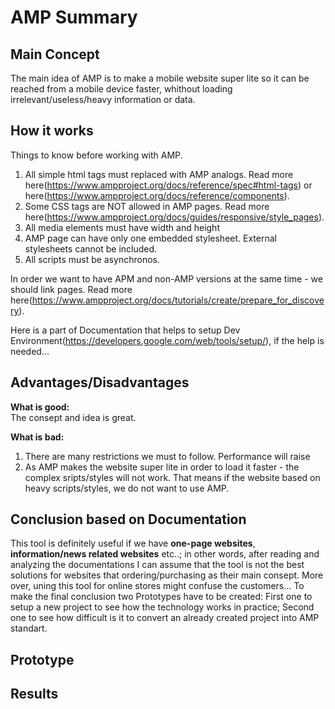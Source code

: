 # AMP Summary 

## Main Concept
The main idea of AMP is to make a mobile website super lite so it can be reached from a mobile device faster, whithout loading irrelevant/useless/heavy information or data.

## How it works
Things to know before working with AMP.
1. All simple html tags must replaced with AMP analogs. Read more here(https://www.ampproject.org/docs/reference/spec#html-tags) or here(https://www.ampproject.org/docs/reference/components).
2. Some CSS tags are NOT allowed in AMP pages. Read more here(https://www.ampproject.org/docs/guides/responsive/style_pages).
3. All media elements must have width and height
4. AMP page can have only one embedded stylesheet. External stylesheets cannot be included.
5. All scripts must be asynchronos.

In order we want to have APM and non-AMP versions at the same time - we should link pages. Read more here(https://www.ampproject.org/docs/tutorials/create/prepare_for_discovery). 

Here is a part of Documentation that helps to setup Dev Environment(https://developers.google.com/web/tools/setup/), if the help is needed...

## Advantages/Disadvantages
**What is good:** <br/>
The consept and idea is great. 

**What is bad:** <br/>
1. There are many restrictions we must to follow. Performance will raise  
2. As AMP makes the website super lite in order to load it faster - the complex sripts/styles will not work. That means if the website based on heavy scripts/styles, we do not want to use AMP.

## Conclusion based on Documentation 
This tool is definitely useful if we have **one-page websites**, **information/news related websites** etc..; in other words, after reading and analyzing the documentations I can assume that the tool is not the best solutions for websites that ordering/purchasing as their main consept. More over, uning this tool for online stores might confuse the customers... To make the final conclusion two Prototypes have to be created: First one to setup a new project to see how the technology works in practice; Second one to see how difficult is it to convert an already created project into AMP standart.

## Prototype

## Results
